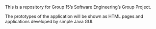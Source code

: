 This is a repository for Group 15’s Software Engineering’s Group Project.

The prototypes of the application will be shown as HTML pages and applications developed by simple Java GUI.
